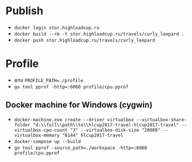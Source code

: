 # Publish

* `docker login stor.highloadcup.ru`
* `docker build --rm -t stor.highloadcup.ru/travels/curly_leopard .`
* `docker push stor.highloadcup.ru/travels/curly_leopard`

# Profile

* env `PROFILE_PATH=./profile`
* `go tool pprof -http=:6060 profile/cpu.pprof`

## Docker machine for Windows (cygwin)
* `docker-machine.exe create --driver virtualbox --virtualbox-share-folder "d:\\full\\path\\to\\hlcup2017-travel:hlcup2017-travel" --virtualbox-cpu-count "3" --virtualbox-disk-size "20000" --virtualbox-memory "6144" hlcup2017-travel`
* `docker-compose up --build`
* `go tool pprof -source_path=./workspace -http=:6060 profile/cpu.pprof`